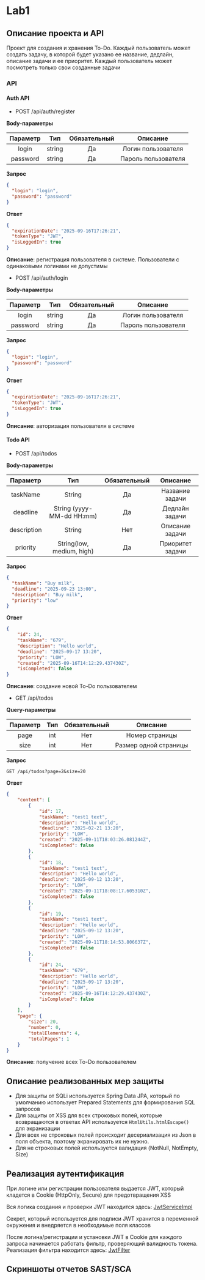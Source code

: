 # Lab1

## Описание проекта и API

Проект для создания и хранения To-Do. Каждый пользователь может создать задачу, в которой 
будет указано ее название, дедлайн, описание задачи и ее приоритет. Каждый 
пользователь может посмотреть только свои созданные задачи

### API

#### Auth API

- POST /api/auth/register

**Body-параметры**

| Параметр |  Тип   | Обязательный |       Описание        |  
|:--------:|:------:|:------------:|:---------------------:|
|  login   | string |      Да      |  Логин пользователя   |   
| password | string |      Да      |  Пароль пользователя  |

**Запрос**
```json
{
  "login": "login",
  "password": "password"
}
```
**Ответ**

```json
{
  "expirationDate": "2025-09-16T17:26:21",
  "tokenType": "JWT",
  "isLoggedIn": true
}
```

**Описание**: регистрация пользователя в системе. Пользователи с одинаковыми логинами не допустимы


- POST /api/auth/login

**Body-параметры**

| Параметр |  Тип   | Обязательный |       Описание        |  
|:--------:|:------:|:------------:|:---------------------:|
|  login   | string |      Да      |  Логин пользователя   |   
| password | string |      Да      |  Пароль пользователя  |

**Запрос**

```json
{
  "login": "login",
  "password": "password"
}
```

**Ответ**

```json
{
  "expirationDate": "2025-09-16T17:26:21",
  "tokenType": "JWT",
  "isLoggedIn": true
}
```
**Описание**: авторизация пользователя в системе

#### Todo API

- POST /api/todos

**Body-параметры**

|  Параметр   |            Тип            | Обязательный |     Описание     |
|:-----------:|:-------------------------:|:------------:|:----------------:|
|  taskName   |          String           |      Да      | Название задачи  |
|  deadline   | String (yyyy-MM-dd HH:mm) |      Да      |  Дедлайн задачи  |
| description |          String           |     Нет      | Описание задачи  |
|  priority   | String(low, medium, high) |      Да      | Приоритет задачи |


**Запрос**
```json
{
  "taskName": "Buy milk",
  "deadline": "2025-09-23 13:00",
  "description": "Buy milk",
  "priority": "low"
}
```

**Ответ**
```json
{
    "id": 24,
    "taskName": "679",
    "description": "Hello world",
    "deadline": "2025-09-17 13:20",
    "priority": "LOW",
    "created": "2025-09-16T14:12:29.437430Z",
    "isCompleted": false
}
```

**Описание**: создание новой To-Do пользователем

- GET /api/todos

**Query-параметры**

| Параметр | Тип | Обязательный |       Описание        |
|:--------:|:---:|:------------:|:---------------------:|
|   page   | int |     Нет      |    Номер страницы     |
|   size   | int |     Нет      | Размер одной страницы |


**Запрос**

```
GET /api/todos?page=2&size=20
```
**Ответ**
```json
{
    "content": [
        {
            "id": 17,
            "taskName": "test1 text",
            "description": "Hello world",
            "deadline": "2025-02-21 13:20",
            "priority": "LOW",
            "created": "2025-09-11T18:03:26.081244Z",
            "isCompleted": false
        },
        {
            "id": 18,
            "taskName": "test1 text",
            "description": "Hello world",
            "deadline": "2025-09-12 13:20",
            "priority": "LOW",
            "created": "2025-09-11T18:08:17.605310Z",
            "isCompleted": false
        },
        {
            "id": 19,
            "taskName": "test1 text",
            "description": "Hello world",
            "deadline": "2025-09-12 13:20",
            "priority": "LOW",
            "created": "2025-09-11T18:14:53.806637Z",
            "isCompleted": false
        },
        {
            "id": 24,
            "taskName": "679",
            "description": "Hello world",
            "deadline": "2025-09-17 13:20",
            "priority": "LOW",
            "created": "2025-09-16T14:12:29.437430Z",
            "isCompleted": false
        }
    ],
    "page": {
        "size": 20,
        "number": 0,
        "totalElements": 4,
        "totalPages": 1
    }
}
```

**Описание**: получение всех To-Do пользователем

## Описание реализованных мер защиты

- Для защиты от SQLi используется Spring Data JPA, который по умолчанию использует Prepared Statements
для формирования SQL запросов
- Для защиты от XSS для всех строковых полей, которые возвращаются в ответах API используется `HtmlUtils.htmlEscape()` для экранизации 
- Для всех не строковых полей происходит десериализация из Json в поля объекта, поэтому экранировать их не нужно.
- Для не строковых полей используется валидация (NotNull, NotEmpty, Size)

## Реализация аутентификация

При логине или регистрации пользователя выдается JWT, который кладется в Cookie (HttpOnly, Secure) для предотвращения XSS

Вся логика создания и проверки JWT находится здесь: [JwtServiceImpl](lab1/src/main/java/org/ilestegor/lab1/configuration/jwtConfig/JwtServiceImpl.java)

Секрет, который используется для подписи JWT хранится в переменной окружения и внедряется в необходимые поля классов

После логина/регистрации и установки JWT в Cookie для каждого запроса начинается работать фильтр, проверяющий
валидность токена. Реализация фильтра находится здесь: [JwtFilter](lab1/src/main/java/org/ilestegor/lab1/configuration/jwtConfig/JwtServiceImpl.java)


## Скриншоты отчетов SAST/SCA 




